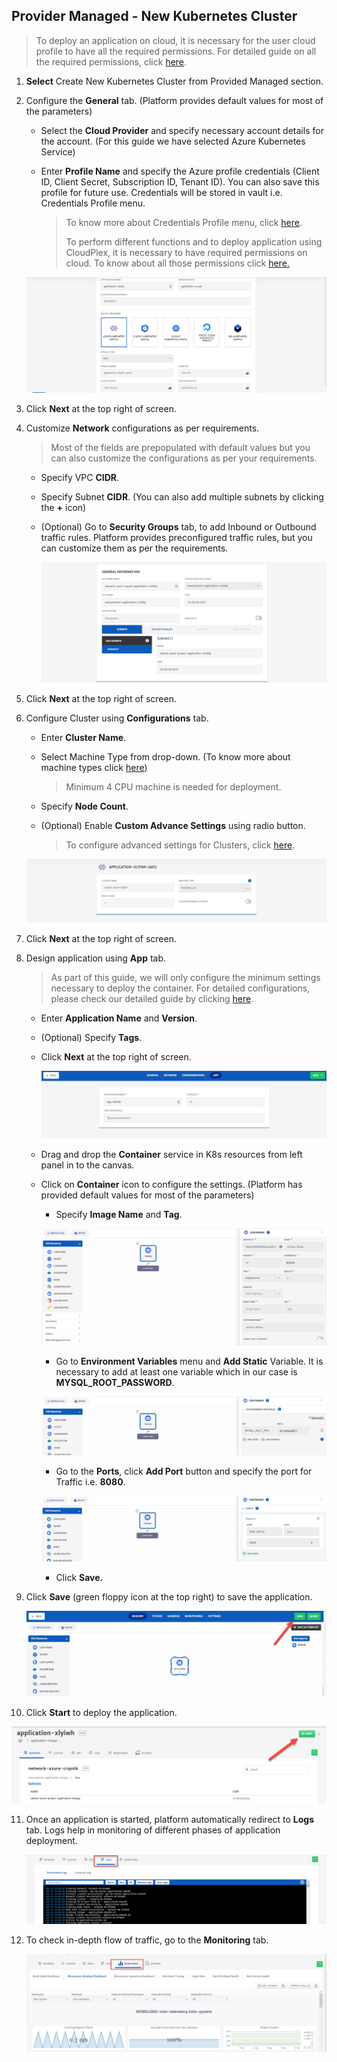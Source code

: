 ## Provider Managed - New Kubernetes Cluster

> To deploy an application on cloud, it is necessary for the user cloud profile to have all the required permissions. For detailed guide on all the required permissions, click [here](/pages/user-guide/components/cloud-authorization-level/cloud-authorization-level).

1. **Select** Create New Kubernetes Cluster from Provided Managed section.  

2. Configure the **General** tab. (Platform provides default values for most of the parameters)

   - Select the **Cloud Provider** and specify necessary account details for the account. (For this guide we have selected Azure Kubernetes Service)

   - Enter **Profile Name** and specify the Azure profile credentials (Client ID, Client Secret, Subscription ID, Tenant ID). You can also save this profile for future use. Credentials will be stored in vault i.e. Credentials Profile menu.

     > To know more about Credentials Profile menu, click [here](/pages/user-guide/components/credentials-profile/credentials-profile).
     >
     > To perform different functions and to deploy application using CloudPlex, it is necessary to have required permissions on cloud. To know about all those permissions click [here.](pages/user-guide/components/cloud-authorization-level/cloud-authorization-level?id=cloud-authorization-level)

   ![2](imgs/2.jpg)

3. Click **Next** at the top right of screen.

4. Customize **Network** configurations as per requirements.

   > Most of the fields are prepopulated with default values but you can also customize the configurations as per your requirements.

   - Specify VPC **CIDR**.

   - Specify Subnet **CIDR**. (You can also add multiple subnets by clicking the **+** icon)

   - (Optional) Go to **Security Groups** tab, to add Inbound or Outbound traffic rules. Platform provides preconfigured traffic rules, but you can customize them as per the requirements.

     ![2.01](imgs/2.01.jpg)

5. Click **Next** at the top right of screen.

6. Configure Cluster using **Configurations** tab.

   - Enter **Cluster Name**.

   - Select Machine Type from drop-down. (To know more about machine types click [here](https://azure.microsoft.com/en-us/pricing/details/virtual-machines/series/))

     > Minimum 4 CPU machine is needed for deployment. 

   - Specify **Node Count**.

   - (Optional) Enable **Custom Advance Settings** using radio button.

     > To configure advanced settings for Clusters, click [here](/pages/user-guide/components/cluster/pm-new-cluster/pm-new-cluster).

   ![2.1](imgs/2.1.jpg)

7. Click **Next** at the top right of screen.

8. Design application using **App** tab.

   > As part of this guide, we will only configure the minimum settings necessary to deploy the container. For detailed configurations, please check our detailed guide by clicking [here](/pages/user-guide/components/k8s-resources/container/container).

   - Enter **Application Name** and **Version**. 

   - (Optional) Specify **Tags**.

   - Click **Next** at the top right of screen.

     ![2.1.1](imgs/2.1.1.jpg)

   - Drag and drop the **Container** service in K8s resources from left panel in to the canvas.

   - Click on **Container** icon to configure the settings. (Platform has provided default values for most of the parameters) 

     - Specify **Image Name** and **Tag**.

     ![2.2](imgs/2.2.jpg)

     - Go to **Environment Variables** menu and **Add Static** Variable. It is necessary to add at least one variable which in our case is **MYSQL_ROOT_PASSWORD**.

     ![2.3](imgs/2.3.jpg)

     - Go to the **Ports**, click **Add Port** button and specify the port for Traffic i.e. **8080**.

     ![2.4](imgs/2.4.jpg)

     - Click **Save.**

9. Click **Save** (green floppy icon at the top right) to save the application.

   ![2.5](imgs/2.5.jpg)

10. Click **Start** to deploy the application.

   ![3](imgs/3.jpg)

11. Once an application is started, platform automatically redirect to **Logs** tab. Logs help in monitoring of different phases of application deployment.

    ![4](imgs\4.jpg)

12. To check in-depth flow of traffic, go to the **Monitoring** tab.

    ![5](imgs/5.jpg)
